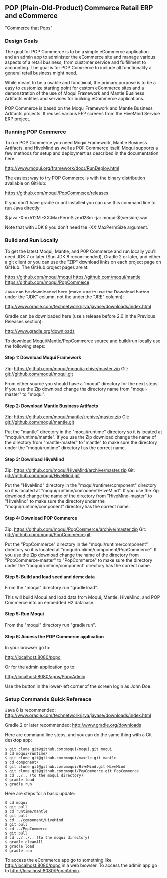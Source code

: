
## POP (Plain-Old-Product) Commerce Retail ERP and eCommerce

"Commerce that Pops"

### Design Goals

The goal for POP Commerce is to be a simple eCommerce application  
and an admin app to administer the eCommerce site and manage
various aspects of a retail business, from customer service and fulfillment
to accounting. The goal is for POP Commerce to include all functionality a 
general retail business might need.

While meant to be a usable and functional, the primary purpose is to be a easy
to customize starting point for custom eCommerce sites and a demonstration of
the use of Moqui Framework and Mantle Business Artifacts entities and services 
for building eCommerce applications.

POP Commerce is based on the Moqui Framework and Mantle Business Artifacts 
projects. It reuses various ERP screens from the HiveMind Service ERP project. 

### Running POP Commerce

To run POP Commerce you need Moqui Framework, Mantle Business Artifacts, 
and HiveMind as well as POP Commerce itself. Moqui supports a few methods 
for setup and deployment as described in the documentation here:

<http://www.moqui.org/framework/docs/RunDeploy.html>

The easiest way to try POP Commerce is with the binary distribution available
on GitHub:

<https://github.com/moqui/PopCommerce/releases>

If you don't have gradle or ant installed you can use this command line to
run Java directly:

$ java -Xmx512M -XX:MaxPermSize=128m -jar moqui-${version}.war

Note that with JDK 8 you don't need the -XX:MaxPermSize argument.

### Build and Run Locally

To get the latest Moqui, Mantle, and POP Commerce and run locally you'll 
need JDK 7 or later (Sun JDK 8 recommended), Gradle 2 or later, and either
a git client or you can use the "ZIP" download links on each project page 
on GitHub. The GitHub project pages are at:

<https://github.com/moqui/moqui>
<https://github.com/moqui/mantle>
<https://github.com/moqui/PopCommerce>

Java can be downloaded here (make sure to use the Download button under
the "JDK" column, not the under the "JRE" column):

<http://www.oracle.com/technetwork/java/javase/downloads/index.html>

Gradle can be downloaded here (use a release before 2.0 in the Previous Releases section):

<http://www.gradle.org/downloads>

To download Moqui/Mantle/PopCommerce source and build/run locally use the
following steps:

#### Step 1: Download Moqui Framework

Zip: <https://github.com/moqui/moqui/archive/master.zip>
Git: <git://github.com/moqui/moqui.git>

From either source you should have a "moqui" directory for the next steps.
If you use the Zip download change the directory name from "moqui-master"
to "moqui".

#### Step 2: Download Mantle Business Artifacts

Zip: <https://github.com/moqui/mantle/archive/master.zip>
Git: <git://github.com/moqui/mantle.git>

Put the "mantle" directory in the "moqui/runtime" directory so it is
located at "moqui/runtime/mantle". If you use the Zip download change the
name of the directory from "mantle-master" to "mantle" to make sure the
directory under the "moqui/runtime" directory has the correct name.

#### Step 3: Download HiveMind

Zip: <https://github.com/moqui/HiveMind/archive/master.zip>
Git: <git://github.com/moqui/HiveMind.git>

Put the "HiveMind" directory in the "moqui/runtime/component" directory so
it is located at "moqui/runtime/component/HiveMind". If you use the Zip
download change the name of the directory from "HiveMind-master" to
"HiveMind" to make sure the directory under the "moqui/runtime/component"
directory has the correct name.

#### Step 4: Download POP Commerce

Zip: <https://github.com/moqui/PopCommerce/archive/master.zip>
Git: <git://github.com/moqui/PopCommerce.git>

Put the "PopCommerce" directory in the "moqui/runtime/component" directory so
it is located at "moqui/runtime/component/PopCommerce". If you use the Zip
download change the name of the directory from "PopCommerce-master" to
"PopCommerce" to make sure the directory under the "moqui/runtime/component"
directory has the correct name.

#### Step 5: Build and load seed and demo data

From the "moqui" directory run "gradle load".

This will build Moqui and load data from Moqui, Mantle, HiveMind, and POP 
Commerce into an embedded H2 database.

#### Step 5: Run Moqui

From the "moqui" directory run "gradle run".

#### Step 6: Access the POP Commerce application

In your browser go to:

<http://localhost:8080/popc>

Or for the admin application go to:

<http://localhost:8080/apps/PopcAdmin>

Use the button in the lower-left corner of the screen login as John Doe.

### Setup Commands Quick Reference

Java 8 is recommended: <http://www.oracle.com/technetwork/java/javase/downloads/index.html>

Gradle 2 or later recommended: <http://www.gradle.org/downloads>

Here are command line steps, and you can do the same thing with a Git desktop app:

    $ git clone git@github.com:moqui/moqui.git moqui
    $ cd moqui/runtime/
    $ git clone git@github.com:moqui/mantle.git mantle
    $ cd component/
    $ git clone git@github.com:moqui/HiveMind.git HiveMind
    $ git clone git@github.com:moqui/PopCommerce.git PopCommerce
    $ cd ../.. (to the moqui directory)
    $ gradle load
    $ gradle run

Here are steps for a basic update:

    $ cd moqui
    $ git pull
    $ cd runtime/mantle
    $ git pull
    $ cd ../component/HiveMind
    $ git pull
    $ cd ../PopCommerce
    $ git pull
    $ cd ../../.. (to the moqui directory)
    $ gradle cleanAll
    $ gradle load
    $ gradle run

To access the eCommerce app go to something like <http://localhost:8080/popc> in a
web browser. To access the admin app go to <http://localhost:8080/PopcAdmin>.
